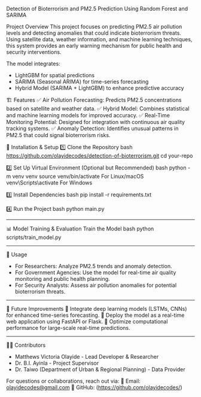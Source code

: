 Detection of Bioterrorism and PM2.5 Prediction Using Random Forest and SARIMA


Project Overview
This project focuses on predicting PM2.5 air pollution levels and detecting anomalies that could indicate bioterrorism threats. Using satellite data, weather information, and machine learning techniques, this system provides an early warning mechanism for public health and security interventions.

The model integrates:
- LightGBM for spatial predictions
- SARIMA (Seasonal ARIMA) for time-series forecasting
- Hybrid Model (SARIMA + LightGBM) to enhance predictive accuracy

 🏗️ Features
✅ Air Pollution Forecasting: Predicts PM2.5 concentrations based on satellite and weather data.
✅ Hybrid Model: Combines statistical and machine learning models for improved accuracy.
✅ Real-Time Monitoring Potential: Designed for integration with continuous air quality tracking systems.
✅ Anomaly Detection: Identifies unusual patterns in PM2.5 that could signal bioterrorism risks.


 🔧 Installation & Setup
 1️⃣ Clone the Repository
bash
https://github.com/olayidecodes/detection-of-bioterrorism.git
cd your-repo


 2️⃣ Set Up Virtual Environment (Optional but Recommended)
bash
python -m venv venv
source venv/bin/activate    For Linux/macOS
venv\Scripts\activate       For Windows


 3️⃣ Install Dependencies
bash
pip install -r requirements.txt


 4️⃣ Run the Project
bash
python main.py


---
 📊 Model Training & Evaluation
 Train the Model
bash
python scripts/train_model.py



---
 📌 Usage
- For Researchers: Analyze PM2.5 trends and anomaly detection.
- For Government Agencies: Use the model for real-time air quality monitoring and public health planning.
- For Security Analysts: Assess air pollution anomalies for potential bioterrorism threats.

---
 🚀 Future Improvements
🔹 Integrate deep learning models (LSTMs, CNNs) for enhanced time-series forecasting.
🔹 Deploy the model as a real-time web application using FastAPI or Flask.
🔹 Optimize computational performance for large-scale real-time predictions.

---
 👨‍💻 Contributors
- Matthews Victoria Olayide - Lead Developer & Researcher
- Dr. B.I. Ayinla - Project Supervisor
- Dr. Taiwo (Department of Urban & Regional Planning) - Data Provider


For questions or collaborations, reach out via:
📧 Email: olayidecodes@gmail.com
🔗 GitHub: (https://github.com/olayidecodes/)


